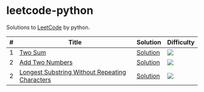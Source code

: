 # leetcode-python

Solutions to [LeetCode](https://leetcode.com/problemset/all/) by python.

| # | Title | Solution | Difficulty |
| --- | --- | --- | --- |
| 1 | [Two Sum](https://leetcode.com/problems/two-sum/description/) | [Solution](https://github.com/xiaowei1118/leetcode-python/blob/master/1_TwoSum/two_sum.py) | ![](https://img.shields.io/badge/%20Difficulty-Easy-brightgreen.svg) |
| 2 | [Add Two Numbers](https://leetcode.com/problems/add-two-numbers/description/) | [Solution](https://github.com/xiaowei1118/leetcode-python/blob/master/2_AddTwoNumbers/add_two_numbers.py) | ![](https://img.shields.io/badge/%20Difficulty-medium-orange.svg) |
| 2 | [Longest Substring Without Repeating Characters](https://leetcode.com/problems/longest-substring-without-repeating-characters/description/) | [Solution](https://github.com/xiaowei1118/leetcode-python/blob/master/3_LongestSubString/3_longest_substring.py) | ![](https://img.shields.io/badge/%20Difficulty-medium-orange.svg) |